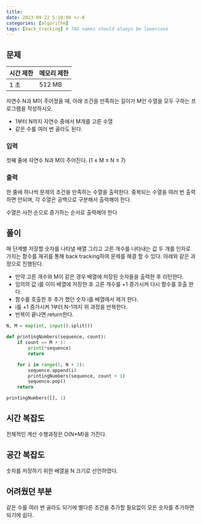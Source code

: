 ```yaml
---
title:
date: 2023-09-22 5:10:00 +/-0
categories: [algorithm]
tags: [back_tracking] # TAG names should always be lowercase
---
```


## 문제

| 시간 제한 | 메모리 제한 |
| --------- | ----------- |
| 1 초      | 512 MB      |

자연수 N과 M이 주어졌을 때, 아래 조건을 만족하는 길이가 M인 수열을 모두 구하는 프로그램을 작성하시오.

- 1부터 N까지 자연수 중에서 M개를 고른 수열
- 같은 수를 여러 번 골라도 된다.

### 입력

첫째 줄에 자연수 N과 M이 주어진다. (1 ≤ M ≤ N ≤ 7)

### 출력

한 줄에 하나씩 문제의 조건을 만족하는 수열을 출력한다. 중복되는 수열을 여러 번 출력하면 안되며, 각 수열은 공백으로 구분해서 출력해야 한다.

수열은 사전 순으로 증가하는 순서로 출력해야 한다

## 풀이

매 단계별 저장할 숫자를 나타낼 배열 그리고 고른 개수를 나타내는 값 두 개를 인자로 가지는 함수를 재귀를 통해 back tracking하여 문제를 해결 할 수 있다.
아래와 같은 과정으로 진행된다.

- 만약 고른 개수와 M이 같은 경우 배열에 저장된 숫자들을 출력한 후 리턴한다.
- 임의의 값 i를 이미 배열에 저장한 후 고른 개수를 +1 증가시켜 다시 함수를 호출 한다.
- 함수를 호출한 후 추가 했던 숫자 i를 배열에서 제거 한다.
- i를 +1 증가시켜 1부터 N-1까지 위 과정을 반복한다.
- 반복이 끝나면 return한다.

```python
N, M = map(int, input().split())

def printingNumbers(sequence, count):
    if count == M + 1:
        print(*sequence)
        return

    for i in range(1, N + 1):
        sequence.append(i)
        printingNumbers(sequence, count + 1)
        sequence.pop()
    return

printingNumbers([], 1)
```

## 시간 복잡도

전체적인 계산 수행과정은 O(N\*M)을 가진다.

## 공간 복잡도

숫자를 저장하기 위한 배열을 N 크기로 선언하였다.

## 어려웠던 부분

같은 수를 여러 번 골라도 되기에 별다른 조건을 추가할 필요없이 모든 숫자를 추가하면 되기에 쉽다.
